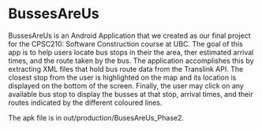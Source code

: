 # BussesAreUs

BussesAreUs is an Android Application that we created as our final project for the CPSC210: Software Construction course at UBC. 
The goal of this app is to help users locate bus stops in their the area, ther estimated arrival times, and the route taken by the bus. 
The application accomplishes this by extracting XML files that hold bus route data from the Translink API. 
The closest stop from the user is highlighted on the map and its location is displayed on the bottom of the screen. 
Finally, the user may click on any available bus stop to display the busses at that stop, arrival times, and their routes indicated by the different coloured lines.

The apk file is in out/production/BusesAreUs_Phase2.
